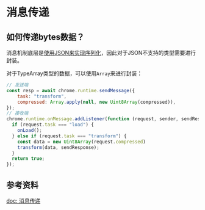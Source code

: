 # 消息传递
## 如何传递bytes数据？

消息机制底层是[使用JSON来实现序列化](https://stackoverflow.com/questions/8593896/chrome-extension-how-to-pass-arraybuffer-or-blob-from-content-script-to-the-bac)，因此对于JSON不支持的类型需要进行封装。

对于TypeArray类型的数据，可以使用`Array`来进行封装：

```js
// 发送端
const resp = await chrome.runtime.sendMessage({
    task: "transform",
    compressed: Array.apply(null, new Uint8Array(compressed)),
});
// 接收端
chrome.runtime.onMessage.addListener(function (request, sender, sendResponse) {
  if (request.task === "load") {
    onLoad();
  } else if (request.task === "transform") {
    const data = new Uint8Array(request.compressed)
    transform(data, sendResponse);
  }
  return true;
});
```

## 参考资料

[doc: 消息传递](https://developer.chrome.com/docs/extensions/mv3/messaging/#external-webpage)